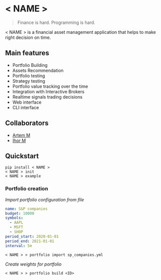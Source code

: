 # < NAME >

> Finance is hard. Programming is hard.

< NAME > is a financial asset management application that helps to make right decision on time. 

## Main features

* Portfolio Building
* Assets Recommendation
* Portfolio testing
* Strategy testing
* Portfolio value tracking over the time
* Integration with Interactive Brokers
* Realtime signals trading decisions
* Web interface
* CLI interface

## Collaborators
- [Artem M](https://github.com/ignar>)
- [Ihor M](https://github.com/IhorMok)


## Quickstart

```
pip install < NAME > 
< NAME > init
< NAME > example
```


### Portfolio creation

*Import portfolio configuration from file*

```yaml
name: S&P companies
budget: 10000
symbols:
  - AAPL
  - MSFT
  - SHOP
period_start: 2020-01-01
period_end: 2021-01-01
interval: 5m
```

```
< NAME > > portfolio import sp_companies.yml
```

*Create weights for portfolio*

```
< NAME > > portfolio build <ID>
```

